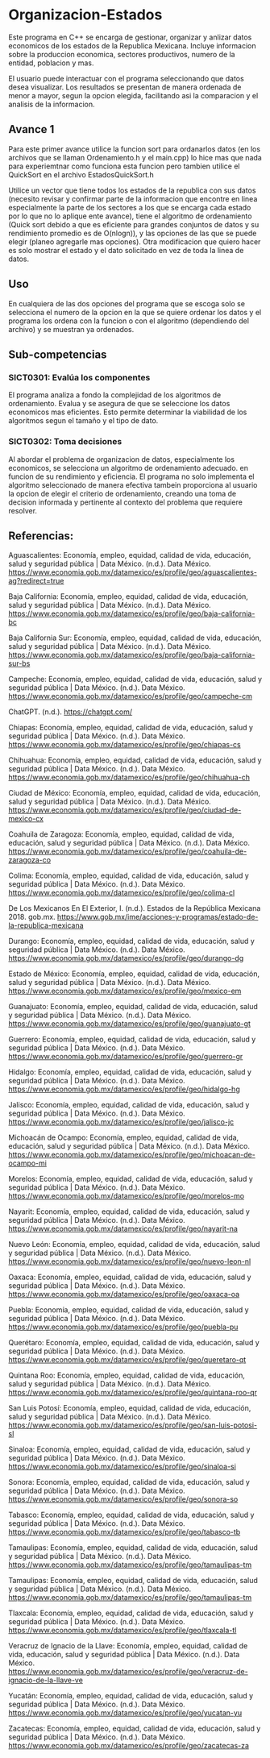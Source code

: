 # Organizacion-Estados

Este programa en C++ se encarga de gestionar, organizar y anlizar datos economicos de los estados de la Republica Mexicana. Incluye informacion sobre la produccion economica, sectores productivos, numero de la entidad, poblacion y mas. 

El usuario puede interactuar con el programa seleccionando que datos desea visualizar. Los resultados se presentan de manera ordenada de menor a mayor, segun la opcion elegida, facilitando asi la comparacion y el analisis de la informacion. 

## Avance 1
Para este primer avance utilice la funcion sort para ordanarlos datos (en los archivos que se llaman Ordenamiento.h y el main.cpp) lo hice mas que nada para experiemtnar como funciona esta funcion pero tambien utilice el QuickSort en el archivo EstadosQuickSort.h

Utilice un vector que tiene todos los estados de la republica con sus datos (necesito revisar y confirmar parte de la informacion que encontre en linea especialmente la parte de los sectores a los que se encarga cada estado por lo que no lo aplique ente avance), tiene el algoritmo de ordenamiento (Quick sort debido a que es eficiente para grandes conjuntos de datos y su rendimiento promedio es de O(nlogn)), y las opciones de las que se puede elegir (planeo agregarle mas opciones). Otra modificacion que quiero hacer es solo mostrar el estado y el dato solicitado en vez de toda la linea de datos.

## Uso
En cualquiera de las dos opciones del programa que se escoga solo se selecciona el numero de la opcion en la que se quiere ordenar los datos y el programa los ordena con la funcion o con el algoritmo (dependiendo del archivo) y se muestran ya ordenados.

## Sub-competencias
### SICT0301: Evalúa los componentes
El programa analiza a fondo la complejidad de los algoritmos de ordenamiento. Evalua y se asegura de que se seleccione los datos economicos mas eficientes. Esto permite determinar la viabilidad de los algoritmos segun el tamaño y el tipo de dato.

### SICT0302: Toma decisiones
Al abordar el problema de organizacion de datos, especialmente los economicos, se selecciona un algoritmo de ordenamiento adecuado. en funcion de su rendimiento y eficiencia. El programa no solo implementa el algoritmo seleccionado de manera efectiva tambein proporciona al usuario la opcion de elegir el criterio de ordenamiento, creando una toma de decision informada y pertinente al contexto del problema que requiere resolver.


## Referencias:

Aguascalientes: Economía, empleo, equidad, calidad de vida, educación, salud y seguridad pública | Data México. (n.d.). Data México. https://www.economia.gob.mx/datamexico/es/profile/geo/aguascalientes-ag?redirect=true

Baja California: Economía, empleo, equidad, calidad de vida, educación, salud y seguridad pública | Data México. (n.d.). Data México. https://www.economia.gob.mx/datamexico/es/profile/geo/baja-california-bc

Baja California Sur: Economía, empleo, equidad, calidad de vida, educación, salud y seguridad pública | Data México. (n.d.). Data México. https://www.economia.gob.mx/datamexico/es/profile/geo/baja-california-sur-bs

Campeche: Economía, empleo, equidad, calidad de vida, educación, salud y seguridad pública | Data México. (n.d.). Data México. https://www.economia.gob.mx/datamexico/es/profile/geo/campeche-cm

ChatGPT. (n.d.). https://chatgpt.com/

Chiapas: Economía, empleo, equidad, calidad de vida, educación, salud y seguridad pública | Data México. (n.d.). Data México. https://www.economia.gob.mx/datamexico/es/profile/geo/chiapas-cs

Chihuahua: Economía, empleo, equidad, calidad de vida, educación, salud y seguridad pública | Data México. (n.d.). Data México. https://www.economia.gob.mx/datamexico/es/profile/geo/chihuahua-ch

Ciudad de México: Economía, empleo, equidad, calidad de vida, educación, salud y seguridad pública | Data México. (n.d.). Data México. https://www.economia.gob.mx/datamexico/es/profile/geo/ciudad-de-mexico-cx

Coahuila de Zaragoza: Economía, empleo, equidad, calidad de vida, educación, salud y seguridad pública | Data México. (n.d.). Data México. https://www.economia.gob.mx/datamexico/es/profile/geo/coahuila-de-zaragoza-co

Colima: Economía, empleo, equidad, calidad de vida, educación, salud y seguridad pública | Data México. (n.d.). Data México. https://www.economia.gob.mx/datamexico/es/profile/geo/colima-cl

De Los Mexicanos En El Exterior, I. (n.d.). Estados de la República Mexicana 2018. gob.mx. https://www.gob.mx/ime/acciones-y-programas/estado-de-la-republica-mexicana

Durango: Economía, empleo, equidad, calidad de vida, educación, salud y seguridad pública | Data México. (n.d.). Data México. https://www.economia.gob.mx/datamexico/es/profile/geo/durango-dg

Estado de México: Economía, empleo, equidad, calidad de vida, educación, salud y seguridad pública | Data México. (n.d.). Data México. https://www.economia.gob.mx/datamexico/es/profile/geo/mexico-em

Guanajuato: Economía, empleo, equidad, calidad de vida, educación, salud y seguridad pública | Data México. (n.d.). Data México. https://www.economia.gob.mx/datamexico/es/profile/geo/guanajuato-gt

Guerrero: Economía, empleo, equidad, calidad de vida, educación, salud y seguridad pública | Data México. (n.d.). Data México. https://www.economia.gob.mx/datamexico/es/profile/geo/guerrero-gr

Hidalgo: Economía, empleo, equidad, calidad de vida, educación, salud y seguridad pública | Data México. (n.d.). Data México. https://www.economia.gob.mx/datamexico/es/profile/geo/hidalgo-hg

Jalisco: Economía, empleo, equidad, calidad de vida, educación, salud y seguridad pública | Data México. (n.d.). Data México. https://www.economia.gob.mx/datamexico/es/profile/geo/jalisco-jc

Michoacán de Ocampo: Economía, empleo, equidad, calidad de vida, educación, salud y seguridad pública | Data México. (n.d.). Data México. https://www.economia.gob.mx/datamexico/es/profile/geo/michoacan-de-ocampo-mi

Morelos: Economía, empleo, equidad, calidad de vida, educación, salud y seguridad pública | Data México. (n.d.). Data México. https://www.economia.gob.mx/datamexico/es/profile/geo/morelos-mo

Nayarit: Economía, empleo, equidad, calidad de vida, educación, salud y seguridad pública | Data México. (n.d.). Data México. https://www.economia.gob.mx/datamexico/es/profile/geo/nayarit-na

Nuevo León: Economía, empleo, equidad, calidad de vida, educación, salud y seguridad pública | Data México. (n.d.). Data México. https://www.economia.gob.mx/datamexico/es/profile/geo/nuevo-leon-nl

Oaxaca: Economía, empleo, equidad, calidad de vida, educación, salud y seguridad pública | Data México. (n.d.). Data México. https://www.economia.gob.mx/datamexico/es/profile/geo/oaxaca-oa

Puebla: Economía, empleo, equidad, calidad de vida, educación, salud y seguridad pública | Data México. (n.d.). Data México. https://www.economia.gob.mx/datamexico/es/profile/geo/puebla-pu

Querétaro: Economía, empleo, equidad, calidad de vida, educación, salud y seguridad pública | Data México. (n.d.). Data México. https://www.economia.gob.mx/datamexico/es/profile/geo/queretaro-qt

Quintana Roo: Economía, empleo, equidad, calidad de vida, educación, salud y seguridad pública | Data México. (n.d.). Data México. https://www.economia.gob.mx/datamexico/es/profile/geo/quintana-roo-qr

San Luis Potosí: Economía, empleo, equidad, calidad de vida, educación, salud y seguridad pública | Data México. (n.d.). Data México. https://www.economia.gob.mx/datamexico/es/profile/geo/san-luis-potosi-sl

Sinaloa: Economía, empleo, equidad, calidad de vida, educación, salud y seguridad pública | Data México. (n.d.). Data México. https://www.economia.gob.mx/datamexico/es/profile/geo/sinaloa-si

Sonora: Economía, empleo, equidad, calidad de vida, educación, salud y seguridad pública | Data México. (n.d.). Data México. https://www.economia.gob.mx/datamexico/es/profile/geo/sonora-so

Tabasco: Economía, empleo, equidad, calidad de vida, educación, salud y seguridad pública | Data México. (n.d.). Data México. https://www.economia.gob.mx/datamexico/es/profile/geo/tabasco-tb

Tamaulipas: Economía, empleo, equidad, calidad de vida, educación, salud y seguridad pública | Data México. (n.d.). Data México. https://www.economia.gob.mx/datamexico/es/profile/geo/tamaulipas-tm

Tamaulipas: Economía, empleo, equidad, calidad de vida, educación, salud y seguridad pública | Data México. (n.d.). Data México. https://www.economia.gob.mx/datamexico/es/profile/geo/tamaulipas-tm

Tlaxcala: Economía, empleo, equidad, calidad de vida, educación, salud y seguridad pública | Data México. (n.d.). Data México. https://www.economia.gob.mx/datamexico/es/profile/geo/tlaxcala-tl

Veracruz de Ignacio de la Llave: Economía, empleo, equidad, calidad de vida, educación, salud y seguridad pública | Data México. (n.d.). Data México. https://www.economia.gob.mx/datamexico/es/profile/geo/veracruz-de-ignacio-de-la-llave-ve

Yucatán: Economía, empleo, equidad, calidad de vida, educación, salud y seguridad pública | Data México. (n.d.). Data México. https://www.economia.gob.mx/datamexico/es/profile/geo/yucatan-yu

Zacatecas: Economía, empleo, equidad, calidad de vida, educación, salud y seguridad pública | Data México. (n.d.). Data México. https://www.economia.gob.mx/datamexico/es/profile/geo/zacatecas-za

